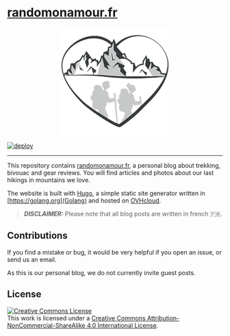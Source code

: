 # [randomonamour.fr](https://www.randomonamour.fr)

<p align="center">
  <img alt="randomonamour.fr logo" src="themes/chamonix/static/images/logo.png">
</p>

[![deploy](https://github.com/timotheenicolas/randomonamour.fr/actions/workflows/deploy.yml/badge.svg?branch=main)](https://github.com/timotheenicolas/randomonamour.fr/actions/workflows/deploy.yml)

---

This repository contains [randomonamour.fr](https://www.randomonamour.fr), a personal blog about trekking, bivouac and gear reviews.
You will find articles and photos about our last hikings in mountains we love.

The website is built with [Hugo](https://gohugo.io), a simple static site generator written
in [https://golang.org](Golang) and hosted on [OVHcloud](https://www.ovhcloud.com).

> **_DISCLAIMER:_** Please note that all blog posts are written in french 🇫🇷.

## Contributions

If you find a mistake or bug, it would be very helpful if you open an issue, or send us an email.

As this is our personal blog, we do not currently invite guest posts.

## License

<a rel="license" href="http://creativecommons.org/licenses/by-nc-sa/4.0/"><img alt="Creative Commons License" style="border-width:0" src="https://i.creativecommons.org/l/by-nc-sa/4.0/88x31.png" /></a><br />This work is licensed under a <a rel="license" href="http://creativecommons.org/licenses/by-nc-sa/4.0/">Creative Commons Attribution-NonCommercial-ShareAlike 4.0 International License</a>.
